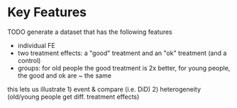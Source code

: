 
# Key Features

TODO 
generate a dataset that has the following features 
- individual FE
- two treatment effects: a "good" treatment and an "ok" treatment (and a control)
- groups: for old people the good treatment is 2x better, for young people, the good and ok are ~ the same 

this lets us illustrate
    1) event & compare (i.e. DiD)
    2) heterogeneity (old/young people get diff. treatment effects)
